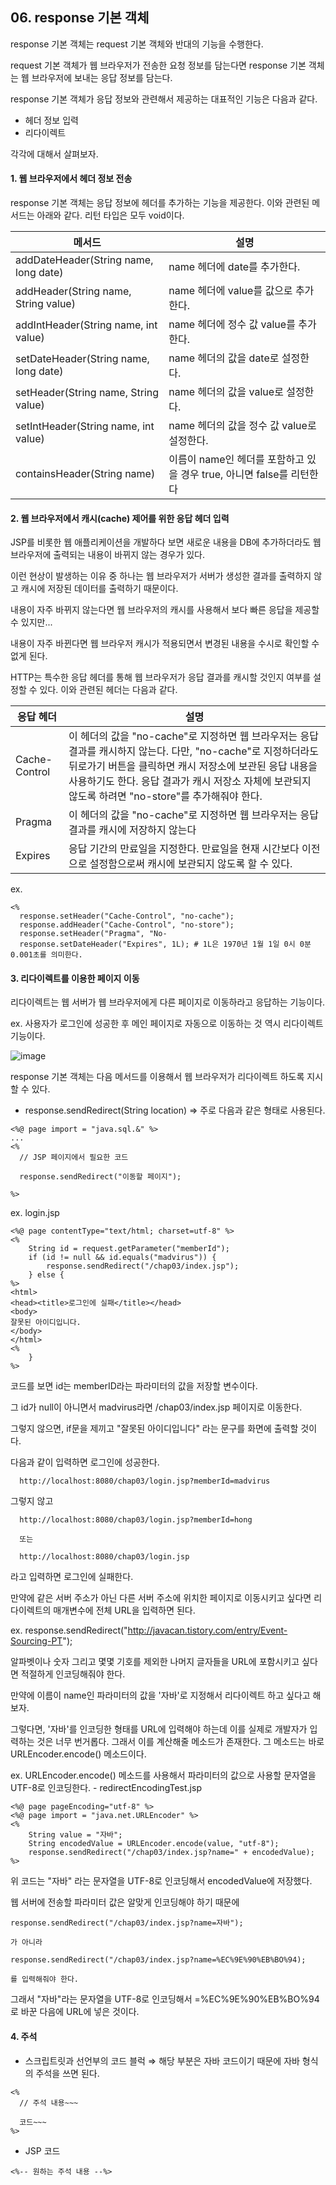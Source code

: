 ## 06. response 기본 객체 

response 기본 객체는 request 기본 객체와 반대의 기능을 수행한다. 

request 기본 객체가 웹 브라우저가 전송한 요청 정보를 담는다면 response 기본 객체는 웹 브라우저에 보내는 응답 정보를 담는다.

response 기본 객체가 응답 정보와 관련해서 제공하는 대표적인 기능은 다음과 같다.
- 헤더 정보 입력
- 리다이렉트 

각각에 대해서 살펴보자.

#### 1. 웹 브라우저에서 헤더 정보 전송

response 기본 객체는 응답 정보에 헤더를 추가하는 기능을 제공한다. 이와 관련된 메서드는 아래와 같다. 리턴 타입은 모두 void이다.

| 메서드 | 설명 |
| ------------- | ------------- |
| addDateHeader(String name, long date) | name 헤더에 date를 추가한다.  |
| addHeader(String name, String value) | name 헤더에 value를 값으로 추가한다. |
| addIntHeader(String name, int value) | name 헤더에 정수 값 value를 추가한다. |
| setDateHeader(String name, long date) | name 헤더의 값을 date로 설정한다. |
| setHeader(String name, String value) | name 헤더의 값을 value로 설정한다. |
| setIntHeader(String name, int value) | name 헤더의 값을 정수 값 value로 설정한다. |
| containsHeader(String name) | 이름이 name인 헤더를 포함하고 있을 경우 true, 아니면 false를 리턴한다 |

#### 2. 웹 브라우저에서 캐시(cache) 제어를 위한 응답 헤더 입력

JSP를 비롯한 웹 애플리케이션을 개발하다 보면 새로운 내용을 DB에 추가하더라도 웹 브라우저에 출력되는 내용이 바뀌지 않는 경우가 있다.

이런 현상이 발생하는 이유 중 하나는 웹 브라우저가 서버가 생성한 결과를 출력하지 않고 캐시에 저장된 데이터를 출력하기 때문이다.

내용이 자주 바뀌지 않는다면 웹 브라우저의 캐시를 사용해서 보다 빠른 응답을 제공할 수 있지만...

내용이 자주 바뀐다면 웹 브라우저 캐시가 적용되면서 변경된 내용을 수시로 확인할 수 없게 된다.

HTTP는 특수한 응답 헤더를 통해 웹 브라우저가 응답 결과를 캐시할 것인지 여부를 설정할 수 있다. 이와 관련된 헤더는 다음과 같다. 

| 응답 헤더 | 설명 |
| ------------- | ------------- |
| Cache-Control | 이 헤더의 값을 "no-cache"로 지정하면 웹 브라우저는 응답 결과를 캐시하지 않는다. 다만, "no-cache"로 지정하더라도 뒤로가기 버튼을 클릭하면 캐시 저장소에 보관된 응답 내용을 사용하기도 한다. 응답 결과가 캐시 저장소 자체에 보관되지 않도록 하려면 "no-store"를 추가해줘야 한다. |
| Pragma | 이 헤더의 값을 "no-cache"로 지정하면 웹 브라우저는 응답 결과를 캐시에 저장하지 않는다 |
| Expires | 응답 기간의 만료일을 지정한다. 만료일을 현재 시간보다 이전으로 설정함으로써 캐시에 보관되지 않도록 할 수 있다. |

ex. 
```
<%
  response.setHeader("Cache-Control", "no-cache");
  response.addHeader("Cache-Control", "no-store");
  response.setHeader("Pragma", "No-
  response.setDateHeader("Expires", 1L); # 1L은 1970년 1월 1일 0시 0분 0.001초를 의미한다.
```

#### 3. 리다이렉트를 이용한 페이지 이동

리다이렉트는 웹 서버가 웹 브라우저에게 다른 페이지로 이동하라고 응답하는 기능이다.

ex. 사용자가 로그인에 성공한 후 메인 페이지로 자동으로 이동하는 것 역시 리다이렉트 기능이다.

![image](https://user-images.githubusercontent.com/64796257/147579559-43999216-91bd-4087-8ce5-3726f41b212d.png)

response 기본 객체는 다음 메서드를 이용해서 웹 브라우저가 리다이렉트 하도록 지시할 수 있다.

- response.sendRedirect(String location) ⇒ 주로 다음과 같은 형태로 사용된다.

``` 
<%@ page import = "java.sql.&" %>
...
<%
  // JSP 페이지에서 필요한 코드
  
  response.sendRedirect("이동할 페이지"); 

%>
```

ex. login.jsp
```
<%@ page contentType="text/html; charset=utf-8" %>
<%
	String id = request.getParameter("memberId");
	if (id != null && id.equals("madvirus")) {
		response.sendRedirect("/chap03/index.jsp");
	} else {
%>
<html>
<head><title>로그인에 실패</title></head>
<body>
잘못된 아이디입니다.
</body>
</html>
<%
	}
%>
```

코드를 보면 id는 memberID라는 파라미터의 값을 저장할 변수이다. 

그 id가 null이 아니면서 madvirus라면 /chap03/index.jsp 페이지로 이동한다. 

그렇지 않으면, if문을 제끼고 "잘못된 아이디입니다" 라는 문구를 화면에 출력할 것이다.

다음과 같이 입력하면 로그인에 성공한다. 

```
  http://localhost:8080/chap03/login.jsp?memberId=madvirus
```

그렇지 않고 
```
  http://localhost:8080/chap03/login.jsp?memberId=hong
  
  또는
  
  http://localhost:8080/chap03/login.jsp
```
라고 입력하면 로그인에 실패한다. 

만약에 같은 서버 주소가 아닌 다른 서버 주소에 위치한 페이지로 이동시키고 싶다면 리다이렉트의 매개변수에 전체 URL을 입력하면 된다. 

ex. response.sendRedirect("http://javacan.tistory.com/entry/Event-Sourcing-PT");

알파벳이나 숫자 그리고 몇몇 기호를 제외한 나머지 글자들을 URL에 포함시키고 싶다면 적절하게 인코딩해줘야 한다.

만약에 이름이 name인 파라미터의 값을 '자바'로 지정해서 리다이렉트 하고 싶다고 해보자. 

그렇다면, '자바'를 인코딩한 형태를 URL에 입력해야 하는데 이를 실제로 개발자가 입력하는 것은 너무 번거롭다. 그래서 이를 계산해줄 메소드가 존재한다. 그 메소드는 바로 URLEncoder.encode() 메소드이다.

ex. URLEncoder.encode() 메소드를 사용해서 파라미터의 값으로 사용할 문자열을 UTF-8로 인코딩한다. - redirectEncodingTest.jsp

```
<%@ page pageEncoding="utf-8" %>
<%@ page import = "java.net.URLEncoder" %>
<%
	String value = "자바";
	String encodedValue = URLEncoder.encode(value, "utf-8");
	response.sendRedirect("/chap03/index.jsp?name=" + encodedValue);
%>
```

위 코드는 "자바" 라는 문자열을 UTF-8로 인코딩해서 encodedValue에 저장했다. 

웹 서버에 전송할 파라미터 값은 알맞게 인코딩해야 하기 때문에

```
response.sendRedirect("/chap03/index.jsp?name=자바"); 

가 아니라

response.sendRedirect("/chap03/index.jsp?name=%EC%9E%90%EB%BO%94);

를 입력해줘야 한다. 
```

그래서 "자바"라는 문자열을 UTF-8로 인코딩해서 =%EC%9E%90%EB%BO%94로 바꾼 다음에 URL에 넣은 것이다.

#### 4. 주석

- 스크립트릿과 선언부의 코드 블럭 ⇒ 해당 부분은 자바 코드이기 때문에 자바 형식의 주석을 쓰면 된다.

```
<% 
  // 주석 내용~~~
  
  코드~~~
%>
```

- JSP 코드 
```
<%-- 원하는 주석 내용 --%>
```



